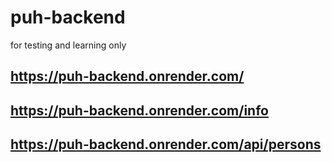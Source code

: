 # puh-backend
for testing and learning only

## https://puh-backend.onrender.com/
## https://puh-backend.onrender.com/info
## https://puh-backend.onrender.com/api/persons 
